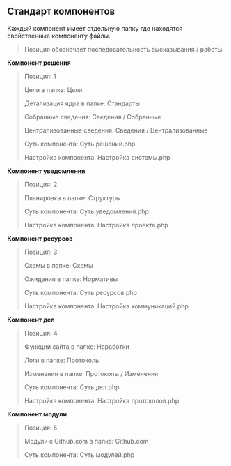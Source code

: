 ## Стандарт компонентов

Каждый компонент имеет отдельную папку где находятся свойственные компоненту файлы.

> Позиция обозначает последовательность высказывания / работы.

**Компонент решения**
> Позиция: 1
> 
> Цели в папке: Цели
> 
> Детализация ядра в папке: Стандарты
> 
> Собранные сведения: Сведения / Собранные
> 
> Централизованные сведения: Сведения / Централизованные
> 
> Суть компонента: Суть решений.php
> 
> Настройка компонента: Настройка системы.php

**Компонент уведомления**
> Позиция: 2
> 
> Планировка в папке: Структуры
> 
> Суть компонента: Суть уведомлений.php
> 
> Настройка компонента: Настройка проекта.php

**Компонент ресурсов**
> Позиция: 3
> 
> Схемы в папке: Схемы
> 
> Ожидания в папке: Нормативы
> 
> Суть компонента: Суть ресурсов.php
> 
> Настройка компонента: Настройка коммуникаций.php

**Компонент дел**
> Позиция: 4
> 
> Функции сайта в папке: Наработки
> 
> Логи в папке: Протоколы
> 
> Изменения в папке: Протоколы / Изменения
> 
> Суть компонента: Суть дел.php
> 
> Настройка компонента: Настройка протоколов.php


**Компонент модули**
> Позиция: 5
> 
> Модули с Github.com в папке: Github.com
> 
> Суть компонента: Суть модулей.php
